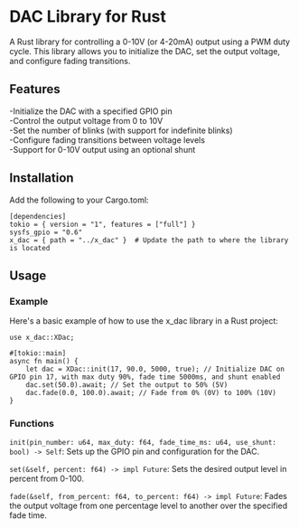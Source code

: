 # DAC Library for Rust
A Rust library for controlling a 0-10V (or 4-20mA) output using a PWM duty cycle. This library allows you to initialize the DAC, set the output voltage, and configure fading transitions.

## Features
-Initialize the DAC with a specified GPIO pin  
-Control the output voltage from 0 to 10V  
-Set the number of blinks (with support for indefinite blinks)  
-Configure fading transitions between voltage levels  
-Support for 0-10V output using an optional shunt  

## Installation
Add the following to your Cargo.toml:
```
[dependencies]
tokio = { version = "1", features = ["full"] }
sysfs_gpio = "0.6"
x_dac = { path = "../x_dac" }  # Update the path to where the library is located
```

## Usage
### Example
Here's a basic example of how to use the x_dac library in a Rust project:
```
use x_dac::XDac;

#[tokio::main]
async fn main() {
    let dac = XDac::init(17, 90.0, 5000, true); // Initialize DAC on GPIO pin 17, with max duty 90%, fade time 5000ms, and shunt enabled
    dac.set(50.0).await; // Set the output to 50% (5V)
    dac.fade(0.0, 100.0).await; // Fade from 0% (0V) to 100% (10V)
}
```

### Functions
```init(pin_number: u64, max_duty: f64, fade_time_ms: u64, use_shunt: bool) -> Self```: Sets up the GPIO pin and configuration for the DAC.   

```set(&self, percent: f64) -> impl Future```: Sets the desired output level in percent from 0-100.   

```fade(&self, from_percent: f64, to_percent: f64) -> impl Future```: Fades the output voltage from one percentage level to another over the specified fade time.   
